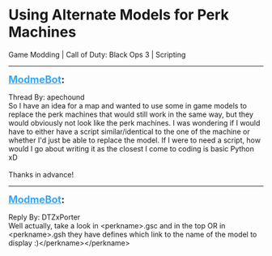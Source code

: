 # Using Alternate Models for Perk Machines
Game Modding | Call of Duty: Black Ops 3 | Scripting

---
<strong style="font-size: 1.4em;"><span style="text-decoration: underline;text-decoration-color: #34a7f9;"><span style="color:#34a7f9;">ModmeBot</span></span>:</strong>

<p>Thread By: apechound<br />So I have an idea for a map and wanted to use some in game models to replace the perk machines that would still work in the same way, but they would obviously not look like the perk machines. I was wondering if I would have to either have a script similar/identical to the one of the machine or whether I&#39;d just be able to replace the model. If I were to need a script, how would I go about writing it as the closest I come to coding is basic Python xD<br /><br />Thanks in advance!</p>

---
<strong style="font-size: 1.4em;"><span style="text-decoration: underline;text-decoration-color: #34a7f9;"><span style="color:#34a7f9;">ModmeBot</span></span>:</strong>

<p>Reply By: DTZxPorter<br />Well actually, take a look in &lt;perkname&gt;.gsc and in the top OR in &lt;perkname&gt;.gsh they have defines which link to the name of the model to display :)&lt;/perkname&gt;&lt;/perkname&gt;</p>
